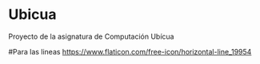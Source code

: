# Ubicua
Proyecto de la asignatura de Computación Ubícua


#Para las lineas 
https://www.flaticon.com/free-icon/horizontal-line_19954